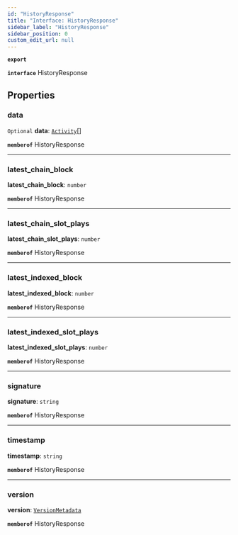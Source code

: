 ```yaml
---
id: "HistoryResponse"
title: "Interface: HistoryResponse"
sidebar_label: "HistoryResponse"
sidebar_position: 0
custom_edit_url: null
---
```


**`export`**

**`interface`** HistoryResponse

## Properties

### data

 `Optional` **data**: [`Activity`](Activity.md)[]

**`memberof`** HistoryResponse

___

### latest\_chain\_block

 **latest\_chain\_block**: `number`

**`memberof`** HistoryResponse

___

### latest\_chain\_slot\_plays

 **latest\_chain\_slot\_plays**: `number`

**`memberof`** HistoryResponse

___

### latest\_indexed\_block

 **latest\_indexed\_block**: `number`

**`memberof`** HistoryResponse

___

### latest\_indexed\_slot\_plays

 **latest\_indexed\_slot\_plays**: `number`

**`memberof`** HistoryResponse

___

### signature

 **signature**: `string`

**`memberof`** HistoryResponse

___

### timestamp

 **timestamp**: `string`

**`memberof`** HistoryResponse

___

### version

 **version**: [`VersionMetadata`](VersionMetadata.md)

**`memberof`** HistoryResponse
